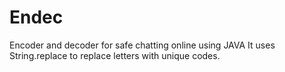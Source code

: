 # Endec
Encoder and decoder for safe chatting online using JAVA
It uses String.replace to replace letters with unique codes.
